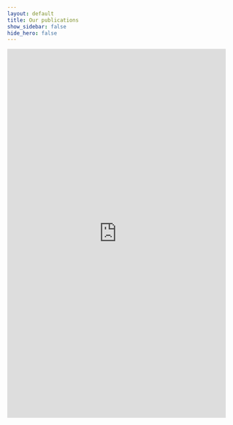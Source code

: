 ```yaml
---
layout: default
title: Our publications
show_sidebar: false
hide_hero: false
---
```


<iframe
      allowtransparency="false"
      frameborder="0"
      src="https://biblio.ugent.be/publication?limit=&sort=year.desc&sort=relevance.desc&sort=&embed=1&q=author+exact+F62C7032-F0ED-11E1-A9DE-61C894A0A6B4+or+author+exact+F551A7FE-F0ED-11E1-A9DE-61C894A0A6B4+or+author+exact+F83B0154-F0ED-11E1-A9DE-61C894A0A6B4+or+author+exact+B76CB940-10F6-11E3-9BFC-607B10BDE39D+or+author+exact+202C3D36-F0EE-11E1-A9DE-61C894A0A6B4+or+author+exact+4E0CAB9C-E8D2-11E6-B221-4557AE28A064+or+author+exact+BA3F6DE8-2889-11E3-A8BB-B9B410BDE39D+or+author+exact+F635701A-F0ED-11E1-A9DE-61C894A0A6B4+or+author+exact+8FAA44B2-136D-11E8-8BB2-082D12A95AF2+or+author+exact+03EB1D40-F0EE-11E1-A9DE-61C894A0A6B4+or+author+exact+3F75B1DA-2177-11E3-825E-776F10BDE39D+or+author+exact+3AD81216-E79D-11E8-96A1-9F335707D3EF+or+author+exact+ED004DFE-7F0C-11E8-9004-0A7212A95AF2+or+author+exact+9869B91C-3611-11E4-8697-FC36B5D1D7B1+or+author+exact+E8F185CC-EC07-11E2-BA47-97D610BDE39D"
      width="100%"
      height="100%"
      style="display: block;height: 850px;" >
</iframe>
